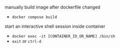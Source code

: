 manually build image after dockerfile changed
- `docker compose build`

start an interactive shell session inside container
- `docker exec -it [CONTAINER_ID_OR_NAME] /bin/sh`
- `exit` or `ctrl-d`
